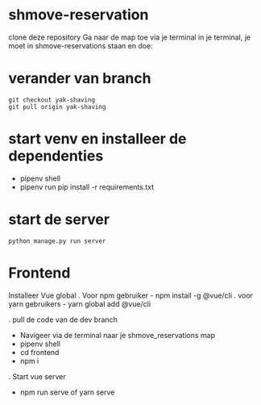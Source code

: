 # shmove-reservation
clone deze repository
Ga naar de map toe via je terminal
in je terminal, je moet in shmove-reservations staan en doe:

# verander van branch
    git checkout yak-shaving
    git pull origin yak-shaving

# start venv en installeer de dependenties
- pipenv shell
- pipenv run pip install -r requirements.txt

# start de server
    python manage.py run server

# Frontend
Installeer Vue global
. Voor npm gebruiker
    - npm install -g @vue/cli
. voor yarn gebruikers
    - yarn global add @vue/cli

. pull de code van de dev branch
- Navigeer via de terminal naar je shmove_reservations map
- pipenv shell
- cd frontend
- npm i

. Start vue server
- npm run serve of yarn serve